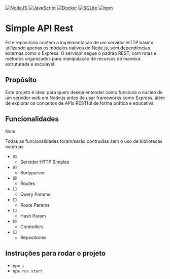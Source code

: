 [![NodeJS](https://img.shields.io/badge/Node.js-6DA55F?logo=node.js&logoColor=white)](#) [![JavaScript](https://img.shields.io/badge/JavaScript-F7DF1E?logo=javascript&logoColor=000)](#) [![Docker](https://img.shields.io/badge/Docker-2496ED?logo=docker&logoColor=fff)](#) [![SQLite](https://img.shields.io/badge/SQLite-%2307405e.svg?logo=sqlite&logoColor=white)](#) [![npm](https://img.shields.io/badge/npm-CB3837?logo=npm&logoColor=fff)](#)

# Simple API Rest

Este repositório contém a implementação de um servidor HTTP básico utilizando
apenas os módulos nativos do Node.js, sem dependências externas como o Express.
O servidor segue o padrão REST, com rotas e métodos organizados para manipulação
 de recursos de maneira estruturada e escalável.

## Propósito

Este projeto é ideal para quem deseja entender como funciona o núcleo de um
servidor web em Node.js antes de usar frameworks como Express, além de explorar
os conceitos de APIs RESTful de forma prática e educativa.

## Funcionalidades
> [!NOTE]
> Todas as funcionalidades foram/serão contruidas sem o uso de bibliotecas externas

- [x] - Servidor HTTP Simples
- [x] - Bodyparser
- [x] - Routes
- [ ] - Query Params
- [ ] - Route Params
- [ ] - Hash Param
- [x] - Controllers
- [ ] - Repositories

## Instruções para rodar o projeto
- `npm i`
- `npm run start`
